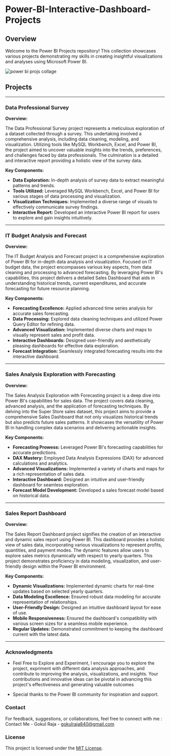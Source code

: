 # Power-BI-Interactive-Dashboard-Projects


## Overview

Welcome to the Power BI Projects repository! This collection showcases various projects demonstrating my skills in creating insightful visualizations and analyses using Microsoft Power BI.


![power bi projs collage](https://github.com/Gokul-Raja84/Power-BI-Interactive-Dashboard-Projects/assets/106546785/2111d998-8c4c-4620-8686-f361e01cd685)


## Projects


---

### Data Professional Survey

**Overview:**

The Data Professional Survey project represents a meticulous exploration of a dataset collected through a survey. This undertaking involved a comprehensive analysis, including data cleaning, modeling, and visualization. Utilizing tools like MySQL Workbench, Excel, and Power BI, the project aimed to uncover valuable insights into the trends, preferences, and challenges faced by data professionals. The culmination is a detailed and interactive report providing a holistic view of the survey data.

**Key Components:**

- **Data Exploration:** In-depth analysis of survey data to extract meaningful patterns and trends.
- **Tools Utilized:** Leveraged MySQL Workbench, Excel, and Power BI for various stages of data processing and visualization.
- **Visualization Techniques:** Implemented a diverse range of visuals to effectively communicate survey findings.
- **Interactive Report:** Developed an interactive Power BI report for users to explore and gain insights intuitively.

---

### IT Budget Analysis and Forecast

**Overview:**

The IT Budget Analysis and Forecast project is a comprehensive exploration of Power BI for in-depth data analysis and visualization. Focused on IT budget data, the project encompasses various key aspects, from data cleaning and processing to advanced forecasting. By leveraging Power BI's capabilities, this project delivers a detailed Sales Dashboard that aids in understanding historical trends, current expenditures, and accurate forecasting for future resource planning.

**Key Components:**

- **Forecasting Excellence:** Applied advanced time series analysis for accurate sales forecasting.
- **Data Processing:** Explored data cleaning techniques and utilized Power Query Editor for refining data.
- **Advanced Visualization:** Implemented diverse charts and maps to visually represent sales and profit data.
- **Interactive Dashboards:** Designed user-friendly and aesthetically pleasing dashboards for effective data exploration.
- **Forecast Integration:** Seamlessly integrated forecasting results into the interactive dashboard.

---

### Sales Analysis Exploration with Forecasting

**Overview:**

The Sales Analysis Exploration with Forecasting project is a deep dive into Power BI's capabilities for sales data. The project covers data cleaning, advanced analysis, and the application of forecasting techniques. By delving into the Super Store sales dataset, this project aims to provide a comprehensive Sales Dashboard that not only visualizes historical trends but also predicts future sales patterns. It showcases the versatility of Power BI in handling complex data scenarios and delivering actionable insights.

**Key Components:**

- **Forecasting Prowess:** Leveraged Power BI's forecasting capabilities for accurate predictions.
- **DAX Mastery:** Employed Data Analysis Expressions (DAX) for advanced calculations and analytics.
- **Advanced Visualizations:** Implemented a variety of charts and maps for a rich representation of sales data.
- **Interactive Dashboard:** Designed an intuitive and user-friendly dashboard for seamless exploration.
- **Forecast Model Development:** Developed a sales forecast model based on historical data.

---

### Sales Report Dashboard

**Overview:**

The Sales Report Dashboard project signifies the creation of an interactive and dynamic sales report using Power BI. This dashboard provides a holistic view of sales data, incorporating various visualizations to represent profits, quantities, and payment modes. The dynamic features allow users to explore sales metrics dynamically with respect to yearly quarters. This project demonstrates proficiency in data modeling, visualization, and user-friendly design within the Power BI environment.

**Key Components:**

- **Dynamic Visualizations:** Implemented dynamic charts for real-time updates based on selected yearly quarters.
- **Data Modeling Excellence:** Ensured robust data modeling for accurate representation of relationships.
- **User-Friendly Design:** Designed an intuitive dashboard layout for ease of use.
- **Mobile Responsiveness:** Ensured the dashboard's compatibility with various screen sizes for a seamless mobile experience.
- **Regular Updates:** Demonstrated commitment to keeping the dashboard current with the latest data.

---

### Acknowledgments

- Feel Free to Explore and Experiment, I encourage you to explore the project, expriment with different data analysis approaches, and contribute to improving the analysis, visualizations, and insights. Your contributions and innovative ideas can be pivotal in advancing this project's effectiveness and generating valuable outcomes

- Special thanks to the Power BI community for inspiration and support.

### Contact
For feedback, suggestions, or collaborations, feel free to connect with me : Contact Me - Gokul Raja - gokulraja840@gmail.com



### License

This project is licensed under the [MIT License](LICENSE).
